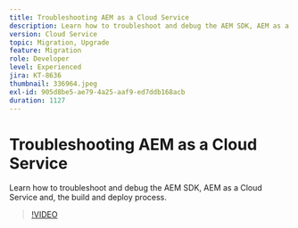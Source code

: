 ```yaml
---
title: Troubleshooting AEM as a Cloud Service
description: Learn how to troubleshoot and debug the AEM SDK, AEM as a Cloud Service and, the build and deploy process.
version: Cloud Service
topic: Migration, Upgrade
feature: Migration
role: Developer
level: Experienced
jira: KT-8636
thumbnail: 336964.jpeg
exl-id: 905d8be5-ae79-4a25-aaf9-ed7ddb168acb
duration: 1127
---
```

# Troubleshooting AEM as a Cloud Service

Learn how to troubleshoot and debug the AEM SDK, AEM as a Cloud Service and, the build and deploy process.

>[!VIDEO](https://video.tv.adobe.com/v/336964?quality=12&learn=on)

